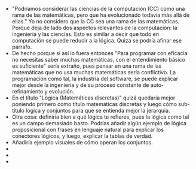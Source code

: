 - "Podríamos considerar las ciencias de la computación (CC) como una rama de las matemáticas, pero que ha evolucionado todavía más allá de ellas." Yo no considero que la CC sea una rama de las matemáticas. Porque deja de lado dos aspectos relevantes de la computación: la ingeniería y las ciencias. Esto es similar a decir que todo en computación se puede reducir a la lógica. Quizá se podría afinar ese párrafo.
- De hecho porque si así lo fuera entonces "Para programar con eficacia no necesitas saber muchas matemáticas, con el entendimiento básico es suficiente" sería extraño, pues pensar en una rama de las matemáticas que no usa muchas matemáticas sería conflictivo. La programación como tal, la industria del software, se puede explicar mejor desde la ingeniería y de su proceso constante de auto-refinamiento y evolución.
- En el título "Lógica (Matemáticas discretas)" quizá quedaría mejor poniendo primero como título matemáticas discretas y luego cómo sub-título lógica y conjuntos para que se entienda mejor la jerarquía.
- Otra cosa: definiría bien a qué lógica te refieres, pues la lógica como tal es un campo demasiado basto. Podrías añadir algún ejemplo de lógica proposicional con frases en lenguaje natural para explicar los conectores lógicos, y luego, explicar la tablas de verdad.
- Añadiría ejemplo visuales de cómo operan los conjuntos.
-
-
-